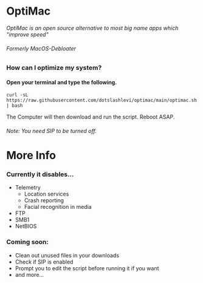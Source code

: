 # OptiMac
*OptiMac is an open source alternative to most big name apps which "improve speed"*
###### *Formerly MacOS-Debloater*

### How can I optimize my system?

#### Open your terminal and type the following.
```
curl -sL https://raw.githubusercontent.com/dotslashlevi/optimac/main/optimac.sh | bash
```
The Computer will then download and run the script. Reboot ASAP.

###### *Note: You need SIP to be turned off.*

# More Info

### Currently it disables...
- Telemetry
  - Location services
  - Crash reporting
  - Facial recognition in media
- FTP
- SMB1
- NetBIOS

### Coming soon:
  - Clean out unused files in your downloads
  - Check if SIP is enabled
  - Prompt you to edit the script before running it if you want
  - and more...
